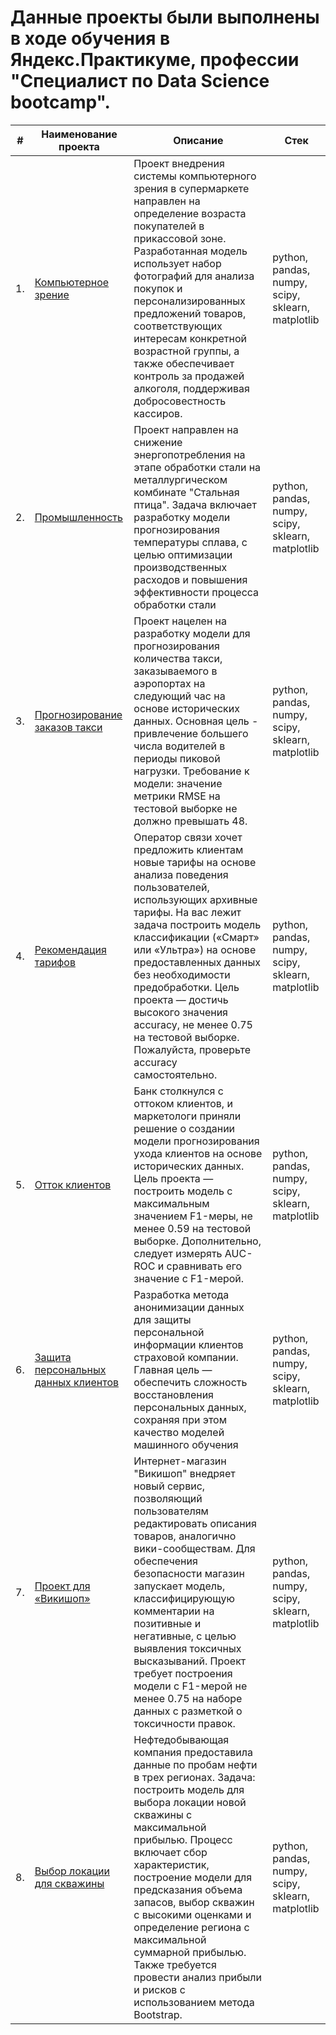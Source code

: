# Данные проекты были выполнены в ходе обучения в Яндекс.Практикуме, профессии "Специалист по Data Science bootcamp".
| #    | Наименование проекта                | Описание                                                     | Стек                                                         |
| ---- | ------------------------------------------------------------ | ------------------------------------------------------------ | ------------------------------------------------------------ |
| 1.   | [Компьютерное зрение](https://github.com/qqaazz112211/yandex-practicum-Data-Science-bootcamp/tree/main/computer_vision) | Проект внедрения системы компьютерного зрения в супермаркете направлен на определение возраста покупателей в прикассовой зоне. Разработанная модель использует набор фотографий для анализа покупок и персонализированных предложений товаров, соответствующих интересам конкретной возрастной группы, а также обеспечивает контроль за продажей алкоголя, поддерживая добросовестность кассиров. | python, pandas, numpy, scipy, sklearn, matplotlib       |
| 2.   | [Промышленность](https://github.com/qqaazz112211/yandex-practicum-Data-Science-bootcamp/tree/main/final_project_industry) | Проект направлен на снижение энергопотребления на этапе обработки стали на металлургическом комбинате "Стальная птица". Задача включает разработку модели прогнозирования температуры сплава, с целью оптимизации производственных расходов и повышения эффективности процесса обработки стали | python, pandas, numpy, scipy, sklearn, matplotlib       |
| 3.   | [Прогнозирование заказов такси](https://github.com/qqaazz112211/yandex-practicum-Data-Science-bootcamp/tree/main/forecasting_cab_orders) | Проект нацелен на разработку модели для прогнозирования количества такси, заказываемого в аэропортах на следующий час на основе исторических данных. Основная цель - привлечение большего числа водителей в периоды пиковой нагрузки. Требование к модели: значение метрики RMSE на тестовой выборке не должно превышать 48. | python, pandas, numpy, scipy, sklearn, matplotlib       |
| 4.   | [Рекомендация тарифов](https://github.com/qqaazz112211/yandex-practicum-Data-Science-bootcamp/tree/main/introduction_to_machine_learning) |Оператор связи хочет предложить клиентам новые тарифы на основе анализа поведения пользователей, использующих архивные тарифы. На вас лежит задача построить модель классификации («Смарт» или «Ультра») на основе предоставленных данных без необходимости предобработки. Цель проекта — достичь высокого значения accuracy, не менее 0.75 на тестовой выборке. Пожалуйста, проверьте accuracy самостоятельно.| python, pandas, numpy, scipy, sklearn, matplotlib       |
| 5.   | [Отток клиентов](https://github.com/qqaazz112211/yandex-practicum-Data-Science-bootcamp/tree/main/learning_with_a_teacher) | Банк столкнулся с оттоком клиентов, и маркетологи приняли решение о создании модели прогнозирования ухода клиентов на основе исторических данных. Цель проекта — построить модель с максимальным значением F1-меры, не менее 0.59 на тестовой выборке. Дополнительно, следует измерять AUC-ROC и сравнивать его значение с F1-мерой.| python, pandas, numpy, scipy, sklearn, matplotlib       |
| 6.   | [Защита персональных данных клиентов](https://github.com/qqaazz112211/yandex-practicum-Data-Science-bootcamp/tree/main/linear_algebra) | Разработка метода анонимизации данных для защиты персональной информации клиентов страховой компании. Главная цель — обеспечить сложность восстановления персональных данных, сохраняя при этом качество моделей машинного обучения| python, pandas, numpy, scipy, sklearn, matplotlib       |
| 7.   | [Проект для «Викишоп»](https://github.com/qqaazz112211/yandex-practicum-Data-Science-bootcamp/tree/main/machine_learning_for_texts) | Интернет-магазин "Викишоп" внедряет новый сервис, позволяющий пользователям редактировать описания товаров, аналогично вики-сообществам. Для обеспечения безопасности магазин запускает модель, классифицирующую комментарии на позитивные и негативные, с целью выявления токсичных высказываний. Проект требует построения модели с F1-мерой не менее 0.75 на наборе данных с разметкой о токсичности правок.| python, pandas, numpy, scipy, sklearn, matplotlib       |
| 8.   | [Выбор локации для скважины](https://github.com/qqaazz112211/yandex-practicum-Data-Science-bootcamp/tree/main/machine_learning_in_business) | Нефтедобывающая компания предоставила данные по пробам нефти в трех регионах. Задача: построить модель для выбора локации новой скважины с максимальной прибылью. Процесс включает сбор характеристик, построение модели для предсказания объема запасов, выбор скважин с высокими оценками и определение региона с максимальной суммарной прибылью. Также требуется провести анализ прибыли и рисков с использованием метода Bootstrap.| python, pandas, numpy, scipy, sklearn, matplotlib       |


